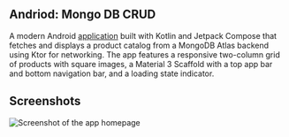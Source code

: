 ## Andriod: Mongo DB CRUD

A modern Android [application](app/src/main/java/com/sparrow/mongodb_interaction) built with Kotlin and Jetpack Compose that fetches and displays a product catalog from a MongoDB Atlas backend using Ktor for networking. The app features a responsive two-column grid of products with square images, a Material 3 Scaffold with a top app bar and bottom navigation bar, and a loading state indicator.

## Screenshots
![Screenshot of the app homepage](https://res.cloudinary.com/dnmj2a9hl/image/upload/v1742317384/Screenshot_2025-03-18_222736_h4ltg4.png?raw=true "App Screenshot")

